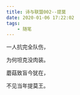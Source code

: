 ```yaml
---
title: 诗与联盟002--提莫
date: 2020-01-06 17:22:02
tags:
    - 随笔
---
```

<!--more-->
一人抗完全队伤，

为何坦克没肉装。

蘑菇致盲今犹在，

不见当年提莫王。
